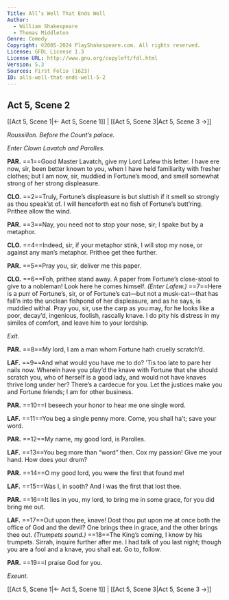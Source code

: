 ```yaml
---
Title: All’s Well That Ends Well
Author: 
  - William Shakespeare
  - Thomas Middleton
Genre: Comedy
Copyright: ©2005-2024 PlayShakespeare.com. All rights reserved.
License: GFDL License 1.3
License URL: http://www.gnu.org/copyleft/fdl.html
Version: 5.3
Sources: First Folio (1623)
ID: alls-well-that-ends-well-5-2
---
```


## Act 5, Scene 2
[[Act 5, Scene 1|← Act 5, Scene 1]] | [[Act 5, Scene 3|Act 5, Scene 3 →]]

*Roussillon. Before the Count’s palace.*

*Enter Clown Lavatch and Parolles.*

**PAR.**
==1==Good Master Lavatch, give my Lord Lafew this letter. I have ere now, sir, been better known to you, when I have held familiarity with fresher clothes; but I am now, sir, muddied in Fortune’s mood, and smell somewhat strong of her strong displeasure.

**CLO.**
==2==Truly, Fortune’s displeasure is but sluttish if it smell so strongly as thou speak’st of. I will henceforth eat no fish of Fortune’s butt’ring. Prithee allow the wind.

**PAR.**
==3==Nay, you need not to stop your nose, sir; I spake but by a metaphor.

**CLO.**
==4==Indeed, sir, if your metaphor stink, I will stop my nose, or against any man’s metaphor. Prithee get thee further.

**PAR.**
==5==Pray you, sir, deliver me this paper.

**CLO.**
==6==Foh, prithee stand away. A paper from Fortune’s close-stool to give to a nobleman! Look here he comes himself.
*(Enter Lafew.)*
==7==Here is a purr of Fortune’s, sir, or of Fortune’s cat—but not a musk-cat—that has fall’n into the unclean fishpond of her displeasure, and as he says, is muddied withal. Pray you, sir, use the carp as you may, for he looks like a poor, decay’d, ingenious, foolish, rascally knave. I do pity his distress in my similes of comfort, and leave him to your lordship.

*Exit.*

**PAR.**
==8==My lord, I am a man whom Fortune hath cruelly scratch’d.

**LAF.**
==9==And what would you have me to do? ’Tis too late to pare her nails now. Wherein have you play’d the knave with Fortune that she should scratch you, who of herself is a good lady, and would not have knaves thrive long under her? There’s a cardecue for you. Let the justices make you and Fortune friends; I am for other business.

**PAR.**
==10==I beseech your honor to hear me one single word.

**LAF.**
==11==You beg a single penny more. Come, you shall ha’t; save your word.

**PAR.**
==12==My name, my good lord, is Parolles.

**LAF.**
==13==You beg more than “word” then. Cox my passion! Give me your hand. How does your drum?

**PAR.**
==14==O my good lord, you were the first that found me!

**LAF.**
==15==Was I, in sooth? And I was the first that lost thee.

**PAR.**
==16==It lies in you, my lord, to bring me in some grace, for you did bring me out.

**LAF.**
==17==Out upon thee, knave! Dost thou put upon me at once both the office of God and the devil? One brings thee in grace, and the other brings thee out.
*(Trumpets sound.)*
==18==The King’s coming, I know by his trumpets. Sirrah, inquire further after me. I had talk of you last night; though you are a fool and a knave, you shall eat. Go to, follow.

**PAR.**
==19==I praise God for you.

*Exeunt.*

[[Act 5, Scene 1|← Act 5, Scene 1]] | [[Act 5, Scene 3|Act 5, Scene 3 →]]